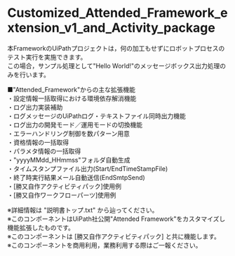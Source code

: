 # Customized_Attended_Framework_extension_v1_and_Activity_package
  
本FrameworkのUiPathプロジェクトは，何の加工もせずにロボットプロセスのテスト実行を実施できます。  
この場合，サンプル処理として"Hello World!"のメッセージボックス出力処理のみを行います。  

■"Attended_Framework"からの主な拡張機能  
・設定情報一括取得における環境依存解消機能  
・ログ出力実装補助  
・ログメッセージのUiPathログ・テキストファイル同時出力機能  
・ログ出力の開発モード／運用モードの切換機能  
・エラーハンドリング制御を数パターン用意  
・資格情報の一括取得  
・パラメタ情報の一括取得  
・"yyyyMMdd_HHmmss"フォルダ自動生成  
・タイムスタンプファイル出力(Start/EndTimeStampFile)  
・終了時実行結果メール自動送信(EndSmtpSend)  
・[勝又自作アクティビティパック]使用例  
・[勝又自作ワークフローパーツ]使用例  

※詳細情報は "説明書トップ.txt" から辿ってください。  
※このコンポーネントはUiPath社公開"Attended Framework"をカスタマイズし機能拡張したものです。  
※このコンポーネントは [勝又自作アクティビティパック] と共に機能します。  
※このコンポーネントを商用利用，業務利用する際はご一報ください。
